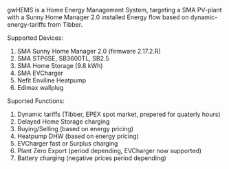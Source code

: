 gwHEMS is a Home Energy Management System, targeting a SMA PV-plant with a Sunny Home Manager 2.0 installed
Energy flow based on dynamic-energy-tariffs from Tibber.

Supported Devices:

1. SMA Sunny Home Manager 2.0 (firmware 2.17.2.R)
2. SMA STP6SE, SB3600TL, SB2.5
3. SMA Home Storage (9.8 kWh)
4. SMA EVCharger
5. Nefit Enviline Heatpump
6. Edimax wallplug

Suported Functions:

1. Dynamic tariffs (Tibber, EPEX spot market, prepered for quaterly hours)
2. Delayed Home Storage charging
3. Buying/Selling (based on energy pricing)
4. Heatpump DHW (based on energy pricing)
5. EVCharger fast or Surplus charging
6. Plant Zero Export (period depending, EVCharger now supported)
7. Battery charging (negative prices period depending)
